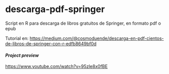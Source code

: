 # descarga-pdf-springer
Script en R para descarga de libros gratuitos de Springer, en formato pdf o epub

Tutorial en: https://medium.com/@cosmoduende/descarga-en-pdf-cientos-de-libros-de-springer-con-r-edfb8649bf0d


#### *Project preview*
https://www.youtube.com/watch?v=95zle8x0fBE
